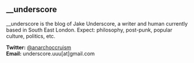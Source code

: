 ## \__underscore

\__underscore is the blog of Jake Underscore, a writer and human currently based in South East London. Expect: philosophy, post-punk, popular culture, politics, etc.

**Twitter:** [@anarchoccruism](https://twitter.com/anarchoccruism)  
**Email:** underscore.uuu[at]gmail.com
